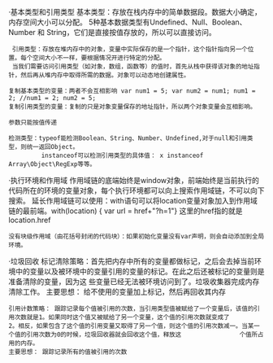 ·基本类型和引用类型
     基本类型：存放在栈内存中的简单数据段。数据大小确定，内存空间大小可以分配。
     5种基本数据类型有Undefined、Null、Boolean、Number 和 String，它们是直接按值存放的，所以可以直接访问。
 
     引用类型：存放在堆内存中的对象，变量中实际保存的是一个指针，这个指针指向另一个位置。每个空间大小不一样，要根据情况开进行特定的分配。
     当我们需要访问引用类型（如对象，数组，函数等）的值时，首先从栈中获得该对象的地址指针，然后再从堆内存中取得所需的数据。对象可以动态地创建属性。

    复制基本类型的变量：两者不会互相影响 var num1 = 5; var num2 = num1; num1 = 2; //num1 = 2; num2 = 5;
    复制引用类型的变量：复制的只是对象变量保存的地址指针，所以两个对象变量会互相影响。

    参数只能按值传递

    检测类型：typeof能检测Boolean、String、Number、Undefined,对于null和引用类型，则统一返回Object。
             instanceof可以检测引用类型的具体值： x instanceof Array\Object\RegExp等等。

·执行环境和作用域
    作用域链的底端始终是window对象，前端始终是当前执行的代码所在的环境的变量对象，每个执行环境都可以向上搜索作用域链，不可以向下搜索。
    延长作用域链可以使用：with语句可以将location变量对象加入到作用域链的最前端。with(location) { var url = href+"?h=1"} 这里的href指的就是location.href

    没有块级作用域（由花括号封闭的代码块）：如果初始化变量没有var声明，则会自动添加到全局环境。

·垃圾回收
    标记清除策略：首先把内存中所有的变量都做标记，之后会去掉当前环境中的变量以及被环境中的变量引用的变量的标记。在此之后还被标记的变量则是准备清除的变量，因为这                些变量已经无法被环境访问到了。垃圾收集器完成内存清除工作。
    主要思想： 给不使用的变量加上标记，然后再回收其内存
    
    引用计数策略： 跟踪记录每个值被引用的次数，当引用类型值被赋给了一个变量后，该值的引用次数就是1。如果同时这个值又被赋给了另一个变量，这个值的引用次数就变成了                2。相反，如果包含了这个值的引用变量又取得了另一个值，则这个值的引用次数减一。当某一个值的引用次数为0的时候，垃圾回收器就会回收这个值，释放这                个值所占用的内存。
    主要思想： 跟踪记录所有的值被引用的次数
    